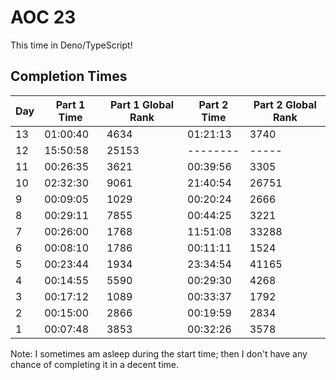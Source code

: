 # AOC 23

This time in Deno/TypeScript!

## Completion Times
| Day | Part 1 Time | Part 1 Global Rank | Part 2 Time | Part 2 Global Rank |
|-----|-------------|--------------------|-------------|--------------------|
| 13  | 01:00:40    | 4634               | 01:21:13    | 3740               |
| 12  | 15:50:58    | 25153              | --------    | -----              |
| 11  | 00:26:35    | 3621               | 00:39:56    | 3305               |
| 10  | 02:32:30    | 9061               | 21:40:54    | 26751              |
| 9   | 00:09:05    | 1029               | 00:20:24    | 2666               |
| 8   | 00:29:11    | 7855               | 00:44:25    | 3221               |
| 7   | 00:26:00    | 1768               | 11:51:08    | 33288              |
| 6   | 00:08:10    | 1786               | 00:11:11    | 1524               |
| 5   | 00:23:44    | 1934               | 23:34:54    | 41165              |
| 4   | 00:14:55    | 5590               | 00:29:30    | 4268               |
| 3   | 00:17:12    | 1089               | 00:33:37    | 1792               |
| 2   | 00:15:00    | 2866               | 00:19:59    | 2834               |
| 1   | 00:07:48    | 3853               | 00:32:26    | 3578               |

Note: I sometimes am asleep during the start time; then I don't have any chance of completing it in a decent time.